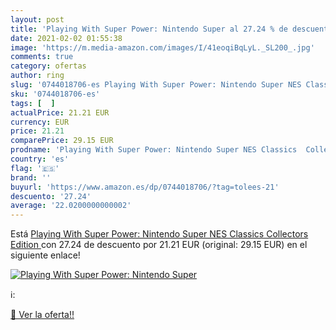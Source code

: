 ```yaml
---
layout: post
title: 'Playing With Super Power: Nintendo Super al 27.24 % de descuento'
date: 2021-02-02 01:55:38
image: 'https://m.media-amazon.com/images/I/41eoqiBqLyL._SL200_.jpg'
comments: true
category: ofertas
author: ring
slug: '0744018706-es Playing With Super Power: Nintendo Super NES Classics...'
sku: '0744018706-es'
tags: [  ]
actualPrice: 21.21 EUR
currency: EUR
price: 21.21
comparePrice: 29.15 EUR
prodname: 'Playing With Super Power: Nintendo Super NES Classics  Collectors Edition '
country: 'es'
flag: '🇪🇸'
brand: ''
buyurl: 'https://www.amazon.es/dp/0744018706/?tag=tolees-21'
descuento: '27.24'
average: '22.0200000000002'
---
```


Está [Playing With Super Power: Nintendo Super NES Classics  Collectors Edition ](https://www.amazon.es/dp/0744018706/?tag=tolees-21) con 27.24 de descuento por 21.21 EUR (original: 29.15 EUR) en el siguiente enlace!

[![Playing With Super Power: Nintendo Super](https://m.media-amazon.com/images/I/41eoqiBqLyL._SL200_.jpg)](https://www.amazon.es/dp/0744018706/?tag=tolees-21)

ℹ️:


[🛒 Ver la oferta!!](https://www.amazon.es/dp/0744018706/?tag=tolees-21)
